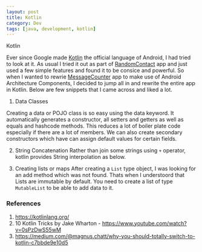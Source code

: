```yaml
---
layout: post
title: Kotlin
category: Dev
tags: [java, development, kotlin]
---
```

<div class="custom-post-header gulf-stream">
<div class="custom-post-title">Kotlin</div>
</div>

Ever since Google made [Kotlin](https://kotlinlang.org/) the official language of Android, I had tried to look at it. As usual I tried it out as part of [RandomContact](http://midhunhk.github.io/random-contact/) app 
and just used a few simple features and found it to be consice and powerful. So when I wanted to rewrie [MessageCounter](http://midhunhk.github.io/message-counter/) app to make use of Android 
Architecture Components, I decided to jump all in and rewrite the entire app in Kotlin. Below are few snippets that I came across and liked a lot.
<!-- more -->
1. Data Classes

Creating a data or POJO class is so easy using the data keyword. It automatically generates a constructor, all setters and getters 
as well as equals and hashcode methods. This reduces a lot of boiler plate code especially if there are a lot of members. We can also create secondary 
constructors which have can assign default values for certain fields.

<script src='https://gist.github.com/midhunhk/9118e03f195ee451c6c5f9a7626fb138#file-cycle-kt'></script>

2. String Concatenation
Rather than join some strings using `+` operator, kotlin provides String interpolation as below.

<script src="https://gist.github.com/midhunhk/9118e03f195ee451c6c5f9a7626fb138#file-stringinterpolation-kt"></script>

3. Creating lists or maps
After creating a `List` type object, I was looking for an add method which was not found. Thats when I understoord that Lists are immutable by default.
You need to create a list of type `MutableList` to be able to add data to it.
	
<script src="https://gist.github.com/midhunhk/9118e03f195ee451c6c5f9a7626fb138"></script>

### References
1. https://kotlinlang.org/
2. 10 Kotlin Tricks by Jake Wharton - https://www.youtube.com/watch?v=0sPzDwS55wM
3. https://medium.com/@magnus.chatt/why-you-should-totally-switch-to-kotlin-c7bbde9e10d5
